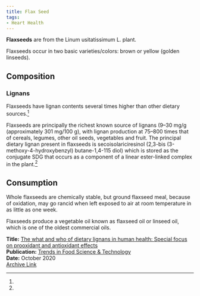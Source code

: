 ```yaml
---
title: Flax Seed
tags:
- Heart Health
---
```

**Flaxseeds** are from the Linum usitatissimum L. plant.

Flaxseeds occur in two basic varieties/colors: brown or yellow (golden linseeds).

## Composition

### Lignans

Flaxseeds have lignan contents several times higher than other dietary sources.[^1]

Flaxseeds are principally the richest known source of lignans (9–30 mg/g (approximately 301 mg/100 g), with lignan production at 75–800 times that of cereals, legumes, other oil seeds, vegetables and fruit. The principal dietary lignan present in flaxseeds is secoisolariciresinol (2,3-bis (3-methoxy-4-hydroxybenzyl) butane-1,4-115 diol) which is stored as the conjugate SDG that occurs as a component of a linear ester-linked complex in the plant.[^1]

## Consumption

Whole flaxseeds are chemically stable, but ground flaxseed meal, because of oxidation, may go rancid when left exposed to air at room temperature in as little as one week.

Flaxseeds produce a vegetable oil known as flaxseed oil or linseed oil, which is one of the oldest commercial oils. 

[^1]: 
**Title:** [The what and who of dietary lignans in human health: Special focus on prooxidant and antioxidant effects](https://doi.org/10.1016/j.tifs.2020.10.015)<br>
**Publication:** [Trends in Food Science & Technology](https://www.sciencedirect.com/science/journal/09242244)<br>
**Date:** October 2020<br>
[Archive Link](https://ipfs.io/ipfs/QmXsX2gf3LBjgxxDgHuScobQV9CtN521HDYe6erRzFoa8i)